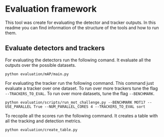 
# Evaluation framework

This tool was create for evaluating the detector and tracker outputs. In this readme you can find information of the structure of the tools and how to run them.

## Evaluate detectors and trackers

For evaluating the detectors run the following comand. It evaluate all the outputs over the possible datasets.
```
python evaluation/mAP/main.py
```


For evaluating the tracker run the following command. This command just evaluate a tracker over one dataset. To run over more trackers tune the flag `--TRACKERS_TO_EVAL`. To run over more datasets, tune the flag `--BENCHMARK`.
```
python evaluation/scripts/run_mot_challenge.py --BENCHMARK MOT17 --USE_PARALLEL True --NUM_PARALLEL_CORES 4 --TRACKERS_TO_EVAL sort
```


To recopile all the scores run the following command. It creates a table with all the tracking and detection metrics.

```
python evaluation/create_table.py
```

